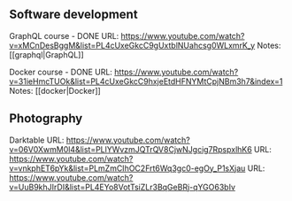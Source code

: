 
## Software development
GraphQL course - DONE
URL: https://www.youtube.com/watch?v=xMCnDesBggM&list=PL4cUxeGkcC9gUxtblNUahcsg0WLxmrK_y
Notes: [[graphql|GraphQL]]

Docker course - DONE
URL: https://www.youtube.com/watch?v=31ieHmcTUOk&list=PL4cUxeGkcC9hxjeEtdHFNYMtCpjNBm3h7&index=1
Notes: [[docker|Docker]]




## Photography
Darktable
URL: https://www.youtube.com/watch?v=06V0XwmM0l4&list=PLlYWvzmJQTrQV8CjwNJgcig7RpspxlhK6
URL: https://www.youtube.com/watch?v=vnkphET6pYk&list=PLmZmCIhOC2Frt6Wq3gc0-egOy_P1sXjau
URL: https://www.youtube.com/watch?v=UuB9khJIrDI&list=PL4EYo8VotTsiZLr3BqGeBRj-qYGO63bIv
